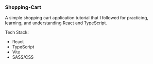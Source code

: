 ### Shopping-Cart

A simple shopping cart application tutorial that I followed for practicing, learning, and understanding React and TypeScript.

Tech Stack:
-   React
-   TypeScript
-   Vite
-   SASS/CSS